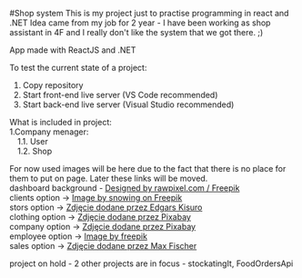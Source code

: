 #Shop system
This is my project just to practise programming in react and .NET
Idea came from my job for 2 year - I have been working as shop assistant in 4F and I really don't like the system that we got there. ;)

App made with ReactJS and .NET

To test the current state of a project:
1. Copy repository
2. Start front-end live server (VS Code recommended)
3. Start back-end live server (Visual Studio recommended)

What is included in project: <br/>
1.Company menager:<br/>
  &emsp;1.1. User <br/>
  &emsp;1.2. Shop <br/>

For now used images will be here due to the fact that there is no place for them to put on page. Later these links will be moved. <br/>
dashboard background - <a href="http://www.freepik.com">Designed by rawpixel.com / Freepik</a> <br/>
clients option -> <a href="https://www.freepik.com/free-photo/two-confident-business-man-shaking-hands-meeting-office-success-dealing-greeting-partner-concept_1203162.htm#fromView=search&page=1&position=1&uuid=715f841c-83dd-4a5d-8196-4dfd7aba56e3">Image by snowing on Freepik</a> <br/>
stors option -> <a href="https://www.pexels.com/pl-pl/zdjecie/zdjecie-odziezy-damskiej-1488463/"> Zdjęcie dodane przez Edgars Kisuro</a> <br/>
clothing option -> <a href="https://www.pexels.com/pl-pl/zdjecie/zblizenie-row-325876/">Zdjęcie dodane przez Pixabay</a> <br/>
company option -> <a href="https://www.pexels.com/pl-pl/zdjecie/bialy-budynek-15120-269077/">Zdjęcie dodane przez Pixabay</a> <br/>
employee option -> <a href="https://www.freepik.com/free-photo/portrait-male-personal-shopper-working_13453242.htm#fromView=search&page=1&position=2&uuid=5abd07d6-a57a-4537-a782-5a403f7a1558">Image by freepik</a> <br/>
sales option -> <a href="https://www.pexels.com/pl-pl/zdjecie/kobieta-w-czarnej-skorzanej-kurtce-trzymajac-czerwone-i-biale-pudelko-5868272/">Zdjęcie dodane przez Max Fischer</a> <br/>

project on hold - 2 other projects are in focus - stockatingIt, FoodOrdersApi

